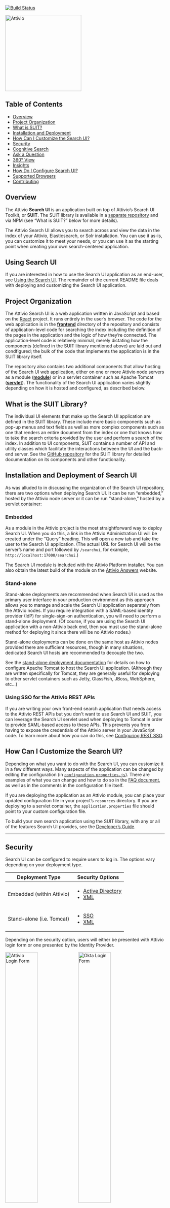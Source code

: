 [![Build Status](https://travis-ci.org/attivio/searchui.svg)](https://travis-ci.org/attivio/searchui)

<a href="http://www.attivio.com" target="_blank"><img src="images/attivio-logo.png" alt="Attivio" width="240" border="0" /></a>
## Table of Contents
* [Overview](#overview)
* [Project Organization](#project-organization)
* [What is SUIT?](#what-is-suit)
* [Installation and Deployment](#installation-and-deployment)
* [How Can I Customize the Search UI?](#how-can-i-customize-the-search-ui)
* [Security](#security)
* [Cognitive Search](#cognitive-search)
* [Ask a Question](#ask-a-question)
* [360&deg; View](#360-view)
* [Insights](#insights)
* [How Do I Configure Search UI?](#how-do-i-configure-search-ui)
* [Supported Browsers](#supported-browsers)
* [Contributing](#contributing)

## Overview
The Attivio **Search UI** is an application built on top of Attivio’s Search UI Toolkit, or **SUIT**. The SUIT library is available in a [separate repository](https://github.com/attivio/suit) and via NPM (see “What is SUIT?” below for more details).

The Attivio Search UI allows you to search across and view the data in the index of your Attivio, Elasticsearch, or Solr installation. You can use it as-is, you can customize it to meet your needs, or you can use it as the starting point when creating your own search-centered application.

## Using Search UI
If you are interested in how to use the Search UI application as an end-user, see [Using the Search UI](UsingSearchUI.md). The remainder of the current README file deals with deploying and customizing the Search UI application.

## Project Organization
The Attivio Search UI is a web application written in JavaScript and based on the [React](https://reactjs.org) project. It runs entirely in the user’s browser. The code for the web application is in the [**frontend**](https://github.com/attivio/searchui/tree/master/frontend) directory of the repository and consists of application-level code for searching the index including the definition of the pages in the application and the logic of how they’re connected. The application-level code is relatively minimal, merely dictating how the components (defined in the SUIT library mentioned above) are laid out and condfigured; the bulk of the code that implements the application is in the SUIT library itself.

The repository also contains two additional components that allow hosting of the Search UI web application, either on one or more Attivio node servers as a module ([**module**](https://github.com/attivio/searchui/tree/master/module)) or in a servlet container such as Apache Tomcat ([**servlet**](https://github.com/attivio/searchui/tree/master/servlet)). The functionality of the Search UI application varies slightly depending on how it is hosted and configured, as described below.

## What is the SUIT Library?

The individual UI elements that make up the Search UI application are defined in the SUIT library. These include more basic components such as pop-up menus and text fields as well as more complex components such as one that renders an entire document from the index or one that knows how to take the search criteria provided by the user and perform a search of the index. In addition to UI components, SUIT contains a number of API and utility classes which facilitate the interactions between the UI and the back-end server. See the [GitHub repository](https://github.com/attivio/suit) for the SUIT library for detailed documentation on its components and other functionality.

## Installation and Deployment of Search UI
As was alluded to in discussing the organization of the Search UI repository, there are two options when deploying Search UI. It can be run “embedded,” hosted by the Attivio node server or it can be run “stand-alone,” hosted by a servlet container:

### Embedded

As a module in the Attivio project is the most straightforward way to deploy Search UI. When you do this, a link in the Attivio Administration UI will be created under the “Query” heading. This will open a new tab and take the user to the Search UI application. (The actual URL for Search UI will be the server’s name and port followed by `/searchui`, for example, `http://localhost:17000/searchui`.)

The Search UI module is included with the Attivio Platform installer. You can also obtain the latest build of the module on the [Attivio Answers](https://answers.attivio.com/display/extranet55/Search+UI+Download) website.

### Stand-alone

Stand-alone deployments are recommended when Search UI is used as the primary user interface in your production environment as this approach allows you to manage and scale the Search UI application separately from the Attivio nodes. If you require integration with a SAML-based identity provider (IdP) for single-sign-on authentication, you will need to perform a stand-alone deployment. (Of course, if you are using the Search UI application with a non-Attivio back end, then you must use the stand-alone method for deploying it since there will be no Attivio nodes.)

Stand-alone deployments can be done on the same host as Attivio nodes provided there are sufficient resources, though in many situations, dedicated Search UI hosts are recommended to decouple the two.

See the [stand-alone deployment documentation](DeploymentTomcat.md) for details on how to configure Apache Tomcat to host the Search UI application. (Although they are written specifically for Tomcat, they are generally useful for deploying to other servlet containers such as Jetty, GlassFish, JBoss, WebSphere, etc…)

### Using SSO for the Attivio REST APIs

If you are writing your own front-end search application that needs access to the Attivio REST APIs but you don't want to use Search UI and SUIT, you can leverage the Search UI servlet used when deploying to Tomcat in order to provide SAML-based access to these APIs. This prevents you from having to expose the credentials of the Attivio server in your JavaScript code. To learn more about how you can do this, see [Configuring REST SSO](ConfiguringRESTSSO.md).

## How Can I Customize the Search UI?

Depending on what you want to do with the Search UI, you can customize it in a few different ways. Many aspects of the application can be changed by editing the configuration (in [`configuration.properties.js`](https://github.com/attivio/searchui/tree/master/frontend/configuration.properties.js)). There are examples of what you can change and how to do so in the [FAQ document](FAQ.md), as well as in the comments in the configuration file itself.

If you are deploying the application as an Attivio module, you can place your updated configuration file in your project’s `resources` directory. If you are deploying to a servlet container, the `application.properties` file should point to your custom configuration file.

To build your own search application using the SUIT library, with any or all of the features Search UI provides, see the [Developer’s Guide](DevelopersGuide.md).

---

## Security
Search UI can be configured to require users to log in. The options vary depending on your deployment type.

| Deployment Type | Security Options | 
| --------------- | ---------------- | 
| Embedded (within Attivio) | <ul><li>[Active Directory](https://answers.attivio.com/display/extranet55/Active+Directory+Authentication+Provider)</li><li>[XML](https://answers.attivio.com/display/extranet55/XML+Authentication+Provider)</li></ul> | 
| Stand-alone (i.e. Tomcat)	 | <ul><li>[SSO](ConfiguringSSO.md)</li><li>[XML](ConfiguringXMLAuthentication.md)</li></ul> | 

Depending on the security option, users will either be presented with Attivio login form or one presented by the Identity Provider.

<img src="images/login-attivio.png" alt="Attivio Login Form" width="45%" /> <img src="images/login-okta.png?raw=true" alt="Okta Login Form" width="45%" />

---
<a name="configuration"></a>
## How Do I Configure Search UI?
Many Search UI features are configurable, including pointing it to an Elasticsearch or Solr installation.  These settings support rapid prototyping for demos and proof-of-concept projects.  

> Setting these preferences will affect all users who may be accessing this application.
> If any values are not specified, the application uses system-application defaults.
> If Search UI is deployed to multiple web servers or Attivio nodes, the preferences must be manually synchronized across all nodes.

The full list of properties and the description of each can be found in the [configuration.properties.js](frontend/configuration.properties.js) file.

<a name="supported-browsers"></a>
## Supported Browsers
Search UI is tested with the following browsers at release time:

**Windows Clients:**

* Chrome stable - latest stable version
* Microsoft Edge - latest stable version
* Internet Explorer 11

**Mac clients:** 
* Chrome stable - latest stable version

**Linux clients:** 
* Chrome stable - latest stable version

**Recommended Screen Resolution:**
* 1280 x 800 pixels, 1600 x 900 pixels or higher

## Contributing
To report an issue or contribute, see [CONTRIBUTING.md](CONTRIBUTING.md)
